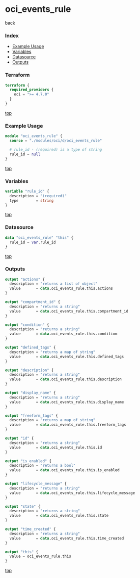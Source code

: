# oci_events_rule

[back](../oci.md)

### Index

- [Example Usage](#example-usage)
- [Variables](#variables)
- [Datasource](#datasource)
- [Outputs](#outputs)

### Terraform

```terraform
terraform {
  required_providers {
    oci = ">= 4.7.0"
  }
}
```

[top](#index)

### Example Usage

```terraform
module "oci_events_rule" {
  source = "./modules/oci/d/oci_events_rule"

  # rule_id - (required) is a type of string
  rule_id = null
}
```

[top](#index)

### Variables

```terraform
variable "rule_id" {
  description = "(required)"
  type        = string
}
```

[top](#index)

### Datasource

```terraform
data "oci_events_rule" "this" {
  rule_id = var.rule_id
}
```

[top](#index)

### Outputs

```terraform
output "actions" {
  description = "returns a list of object"
  value       = data.oci_events_rule.this.actions
}

output "compartment_id" {
  description = "returns a string"
  value       = data.oci_events_rule.this.compartment_id
}

output "condition" {
  description = "returns a string"
  value       = data.oci_events_rule.this.condition
}

output "defined_tags" {
  description = "returns a map of string"
  value       = data.oci_events_rule.this.defined_tags
}

output "description" {
  description = "returns a string"
  value       = data.oci_events_rule.this.description
}

output "display_name" {
  description = "returns a string"
  value       = data.oci_events_rule.this.display_name
}

output "freeform_tags" {
  description = "returns a map of string"
  value       = data.oci_events_rule.this.freeform_tags
}

output "id" {
  description = "returns a string"
  value       = data.oci_events_rule.this.id
}

output "is_enabled" {
  description = "returns a bool"
  value       = data.oci_events_rule.this.is_enabled
}

output "lifecycle_message" {
  description = "returns a string"
  value       = data.oci_events_rule.this.lifecycle_message
}

output "state" {
  description = "returns a string"
  value       = data.oci_events_rule.this.state
}

output "time_created" {
  description = "returns a string"
  value       = data.oci_events_rule.this.time_created
}

output "this" {
  value = oci_events_rule.this
}
```

[top](#index)